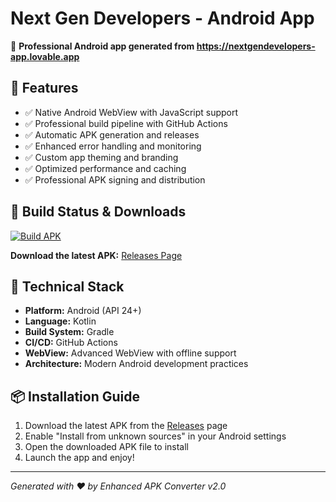 # Next Gen Developers - Android App

🚀 **Professional Android app generated from https://nextgendevelopers-app.lovable.app**

## 🎯 Features
- ✅ Native Android WebView with JavaScript support
- ✅ Professional build pipeline with GitHub Actions
- ✅ Automatic APK generation and releases
- ✅ Enhanced error handling and monitoring
- ✅ Custom app theming and branding
- ✅ Optimized performance and caching
- ✅ Professional APK signing and distribution

## 📱 Build Status & Downloads
[![Build APK](https://github.com/abdu-12345/android-app-nextgendevelopers-build_1749256388208_lowt6/actions/workflows/build-apk.yml/badge.svg)](https://github.com/abdu-12345/android-app-nextgendevelopers-build_1749256388208_lowt6/actions/workflows/build-apk.yml)

**Download the latest APK:** [Releases Page](https://github.com/abdu-12345/android-app-nextgendevelopers-build_1749256388208_lowt6/releases)

## 🔧 Technical Stack
- **Platform:** Android (API 24+)
- **Language:** Kotlin
- **Build System:** Gradle
- **CI/CD:** GitHub Actions
- **WebView:** Advanced WebView with offline support
- **Architecture:** Modern Android development practices

## 📦 Installation Guide
1. Download the latest APK from the [Releases](https://github.com/abdu-12345/android-app-nextgendevelopers-build_1749256388208_lowt6/releases) page
2. Enable "Install from unknown sources" in your Android settings
3. Open the downloaded APK file to install
4. Launch the app and enjoy!

---
*Generated with ❤️ by Enhanced APK Converter v2.0*